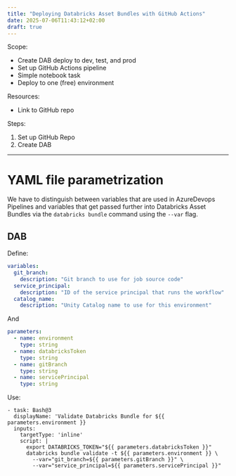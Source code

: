 ```yaml
---
title: "Deploying Databricks Asset Bundles with GitHub Actions"
date: 2025-07-06T11:43:12+02:00
draft: true
---
```


Scope:
* Create DAB deploy to dev, test, and prod
* Set up GitHub Actions pipeline
* Simple notebook task
* Deploy to one (free) environment

Resources:
* Link to GitHub repo


Steps:

1. Set up GitHub Repo
2. Create DAB

---

# YAML file parametrization

We have to distinguish between variables that are used in AzureDevops Pipelines and variables that get passed further into Databricks Asset Bundles via the `databricks bundle` command using the `--var` flag.

## DAB

Define:

```YAML
variables:
  git_branch:
    description: "Git branch to use for job source code"
  service_principal:
    description: "ID of the service principal that runs the workflow"
  catalog_name:
    description: "Unity Catalog name to use for this environment"
```

And

```YAML
parameters:
  - name: environment
    type: string
  - name: databricksToken
    type: string
  - name: gitBranch
    type: string
  - name: servicePrincipal
    type: string
```

Use:

```
- task: Bash@3
  displayName: 'Validate Databricks Bundle for ${{ parameters.environment }}
  inputs:
    targetType: 'inline'
    script: |
      export DATABRICKS_TOKEN="${{ parameters.databricksToken }}"
      databricks bundle validate -t ${{ parameters.environment }} \
        --var="git_branch=${{ parameters.gitBranch }}" \
        --var="service_principal=${{ parameters.servicePrincipal }}"
```

